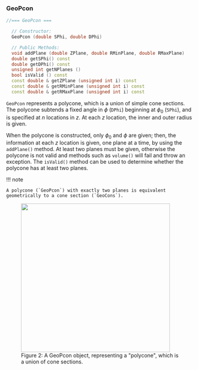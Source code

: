 
### GeoPcon

```cpp
//=== GeoPcon ===

  // Constructor:
  GeoPcon (double SPhi, double DPhi)

  // Public Methods:
  void addPlane (double ZPlane, double RMinPlane, double RMaxPlane)
  double getSPhi() const
  double getDPhi() const
  unsigned int getNPlanes ()
  bool isValid () const
  const double & getZPlane (unsigned int i) const
  const double & getRMinPlane (unsigned int i) const
  const double & getRMaxPlane (unsigned int i) const
```

`GeoPcon` represents a polycone, which is a union of simple cone sections. The polycone subtends a fixed angle in $\phi$ (`DPhi`) beginning at $\phi_0$ (`SPhi`), and is specified at $n$ locations in $z$. At each $z$ location, the inner and outer radius is given.

When the polycone is constructed, only $\phi_0$ and $\phi$ are given; then, the information at each $z$ location is given, one plane at a time, by using the `addPlane()` method.  At least two planes must be given, otherwise the polycone is not valid and methods such as `volume()` will fail and throw an exception.  The `isValid()` method can be used to determine whether the polycone has at least two planes.

!!! note

    A polycone (`GeoPcon`) with exactly two planes is equivalent geometrically to a cone section (`GeoCons`).


<figure>
  <img src="/reference/RCBase/GeoShape/GeoPcon.png" width="400" />
  <figcaption>Figure 2: A GeoPcon object, representing a "polycone", which is a union of cone sections.</figcaption>
</figure>


